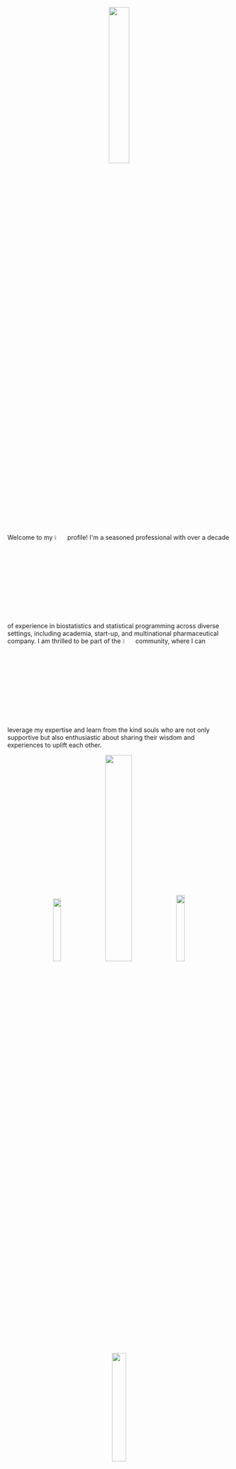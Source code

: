<p align="center">
  <img src="https://thumbs.dreamstime.com/b/friendship-cartoon-illustration-group-six-happy-friends-boys-girls-hugging-each-other-including-nice-to-meet-you-title-135731906.jpg" width=30% />  
</p>

Welcome to my [<img src="https://1000logos.net/wp-content/uploads/2021/05/GitHub-logo.png" width=5% />](https://github.com/wongkhoon) profile! I'm a seasoned professional with over a decade of experience in biostatistics and statistical programming across diverse settings, including academia, start-up, and multinational pharmaceutical company. I am thrilled to be part of the [<img src="https://1000logos.net/wp-content/uploads/2021/05/GitHub-logo.png" width=5% />](https://github.com/dashboard) community, where I can leverage my expertise and learn from the kind souls who are not only supportive but also enthusiastic about sharing their wisdom and experiences to uplift each other.

<p align="center">
  <img src="https://media.istockphoto.com/id/507917029/vector/vector-concept-of-creative-teamwork.jpg?s=612x612&w=0&k=20&c=VTO2WCDm9rbpjkyOxMXdAEe-M9kJDt1WUJOI8ucg4T0=" width=19% />  
  <img src="https://media.licdn.com/dms/image/C5112AQH2EKurb-VR3A/article-cover_image-shrink_423_752/0/1580962174800?e=1697673600&v=beta&t=JGy9O7FDWnpFqNZjLbYW3li1_Q8gxVeS7FNUmI5kDDA" width=34.5% /> 
  <img src="https://image.emojipng.com/714/1335714.jpg" width=19.5% />
  <img src="https://i.pinimg.com/originals/55/c7/00/55c70090b8bc5d8d383fc1d29b03c5a1.jpg" width=25%>
</p>

### Let's Connect! 
I'm enthusiastic about collaborating on projects that involve biostatistics, statistical programming, and data science. If you're looking for a skilled and dedicated professional to contribute to your research, clinical trials, or data-driven initiatives, let's connect! Feel free to explore my repositories and get in touch.

I look forward to engaging in exciting projects and making a positive impact together! 
<p align="center">
  <img src="https://media.tenor.com/jXicH0k1tsUAAAAM/work-shake.gif" width=10%>
</p>

<i>**Learning is a perpetual journey, not merely a destination. The ceaseless pursuit of new knowledge is pivotal in attaining varied perspectives and invaluable insights, thereby expanding one's horizons.**</i>
<p align="center">
  <img src="https://media.licdn.com/dms/image/C5112AQGpOqMF_vpR0w/article-cover_image-shrink_720_1280/0/1582376248625?e=2147483647&v=beta&t=cg53u7Re5pZkzzMLGkiyzXUkISY9XiPUQKrfqcWWWls" width=50% />  
</p>

<p align="center">
  <img src="http://img.picturequotes.com/2/451/450094/we-live-and-learn-or-perhaps-more-importantly-we-learn-and-live-quote-1.jpg" width=30% />  
</p>
